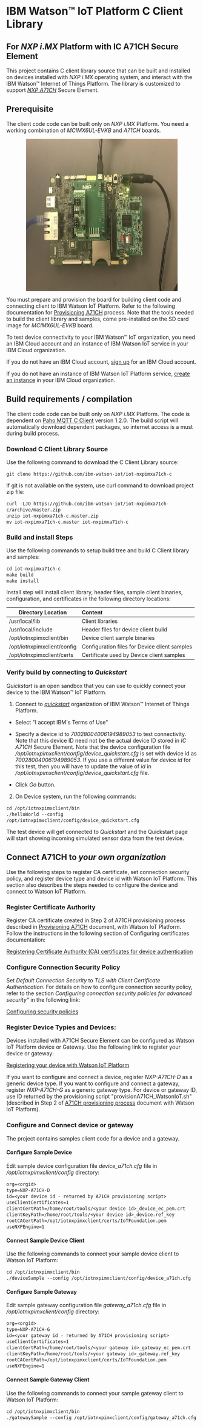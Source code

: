 # IBM Watson™ IoT Platform C Client Library 
## For _NXP i_._MX_ Platform with IC A71CH Secure Element

This project contains C client library source that can be built and installed on devices
installed with _NXP i_._MX_ operating system, and interact with  the IBM Watson™ Internet of 
Things Platform. The library is customized to support 
*[NXP A71CH](https://www.nxp.com/products/identification-and-security/authentication/plug-and-trust-the-fast-easy-way-to-deploy-secure-iot-connections:A71CH)* Secure Element.

## Prerequisite

The client code code can be built only on _NXP i_._MX_ Platform. You need a working 
combination of *MCIMX6UL-EVKB* and *A71CH* boards. 

<img src="images/nxpa71ch.jpg" alt="NXP MCIMX6UL-EVKB and A71CH Board" style="display:block;margin:auto;width:400px;height:400px;"/>

You must prepare and provision the board for building client code and connecting client 
to IBM Watson IoT Platform. Refer to the following documentation for 
[Provisioning A71CH](./provision_a71ch_for_watson_iot_demo.md) process.
Note that the tools needed to build the client library and samples, 
come pre-installed on the SD card image for *MCIMX6UL-EVKB* board.

To test device connectivity to your IBM Watson™ IoT organization, you need an
IBM Cloud account and an instance of IBM Watson IoT service in your IBM Cloud organization.

If you do not have an IBM Cloud account, [sign up](https://console.bluemix.net/registration/) for an IBM Cloud account.

If you do not have an instance of IBM Watson IoT Platform service, 
[create an instance](https://console.bluemix.net/catalog/services/internet-of-things-platform/)
in your IBM Cloud organization.

## Build requirements / compilation

The client code code can be built only on _NXP i_._MX_ Platform. The code is dependent on
[Paho MQTT C Client](http://www.eclipse.org/paho/clients/c/) version 1.2.0. The build
script will automatically download dependent packages, so internet access is a must
during build process.

### Download C Client Library Source

Use the following command to download the C Client Library source:

```
git clone https://github.com/ibm-watson-iot/iot-nxpimxa71ch-c
```

If git is not available on the system, use curl command to download project zip file:

```
curl -LJO https://github.com/ibm-watson-iot/iot-nxpimxa71ch-c/archive/master.zip
unzip iot-nxpimxa71ch-c.master.zip
mv iot-nxpimxa71ch-c.master iot-nxpimxa71ch-c
```

### Build and install Steps

Use the following commands to setup build tree and build C Client library and samples:

```
cd iot-nxpimxa71ch-c
make build
make install
```

Install step will install client library, header files, sample client binaries, configuration,
and certificates in the following directory locations:

| Directory Location | Content |
| ------------------ |:------- |
| /usr/local/lib | Client libraries |
| /usr/local/include | Header files for device client build |
| /opt/iotnxpimxclient/bin | Device client sample binaries |
| /opt/iotnxpimxclient/config | Configuration files for Device client samples |
| /opt/iotnxpimxclient/certs | Certificate used by Device client samples |

### Verify build by connecting to *Quickstart*

*Quickstart* is an open sandbox that you can use to quickly connect your device 
to the IBM Watson™ IoT Platform. 

1. Connect to *[quickstart](https://quickstart.internetofthings.ibmcloud.com/?cm_mc_uid=71367544061615028292336&cm_mc_sid_50200000=59540641520868549701#/)* organization of IBM Watson™ Internet of Things Platform.

* Select "I accept IBM's Terms of Use"
* Specify a device id to *70028004006194989053* to test connectivity. Note that this device ID 
need not be the actual device ID stored in *IC A71CH* Secure Element. Note that the device
configuration file */opt/iotnxpimxclient/config/device_quickstart.cfg* is set with device id
as *70028004006194989053*. If you use a different value for device *id* for this test, then you
will have to update the value of *id* in */opt/iotnxpimxclient/config/device_quickstart.cfg* file.

* Click *Go* button.

2. On Device system, run the following commands:

```
cd /opt/iotnxpimxclient/bin
./helloWorld --config /opt/iotnxpimxclient/config/device_quickstart.cfg
```
The test device will get connected to *Quickstart* and the Quickstart page will start showing
incoming simulated sensor data from the test device.


## Connect A71CH to *your own organization*

Use the following steps to register CA certificate, set connection security policy, and register
device type and device id with Watson IoT Platform. This section also describes the steps needed to
configure the device and connect to Watson IoT Platform.

### Register Certificate Authority

Register CA certificate created in Step 2 of A71CH provisioning process described in 
[Provisioning A71CH](./provision_a71ch_for_watson_iot_demo.md) document, with Watson IoT Platform.
Follow the instructions in the following section of Configuring certificates documentation:

[Registering Certificate Authority (CA) certificates for device authentication](https://console.bluemix.net/docs/services/IoT/reference/security/set_up_certificates.html#set_up_certificates)

### Configure Connection Security Policy

Set *Default Connection Security* to *TLS with Client Certificate Authentication*. For details on how to
configure connection security policy, refer to the section *Configuring connection security policies 
for advanced security"* in the following link:

[Configuring security policies](https://console.bluemix.net/docs/services/IoT/reference/security/set_up_policies.html#set_up_policies.md)

### Register Device Typies and Devices:

Devices installed with A71CH Secure Element can be configured as Watson IoT Platform device or Gateway.
Use the following link to register your device or gateway:

[Registering your device with Watson IoT Platform](https://console.bluemix.net/docs/services/IoT/iotplatform_task.html#iotplatform_task)

If you want to configure and connect a device, register *NXP-A71CH-D* as a generic device type.
If you want to configure and connect a gateway, register *NXP-A71CH-G* as a generic gateway type.
For device or gateway ID, use ID returned by the provisioning script "provisionA71CH_WatsonIoT.sh"
(described in Step 2 of 
[A71CH provisioning process](./provision_a71ch_for_watson_iot_demo.md) document with Watson IoT Platform).

### Configure and Connect device or gateway

The project contains samples client code for a device and a gateway.

#### Configure Sample Device

Edit sample device configuration file *device_a71ch.cfg* file in */opt/iotnxpimxclient/config* directory:

```
org=<orgid>
type=NXP-A71CH-D
id=<your device id - returned by A71CH provisioning script>
useClientCertificates=1
clientCertPath=/home/root/tools/<your device id>_device_ec_pem.crt
clientKeyPath=/home/root/tools/<your device id>_device.ref_key
rootCACertPath=/opt/iotnxpimxclient/certs/IoTFoundation.pem
useNXPEngine=1
```

#### Connect Sample Device Client

Use the following commands to connect your sample device client to Watson IoT Platform:

```
cd /opt/iotnxpimxclient/bin
./deviceSample --config /opt/iotnxpimxclient/config/device_a71ch.cfg
```

#### Configure Sample Gateway

Edit sample gateway configuration file *gateway_a71ch.cfg* file in */opt/iotnxpimxclient/config* directory:

```
org=<orgid>
type=NXP-A71CH-G
id=<your gateway id - returned by A71CH provisioning script>
useClientCertificates=1
clientCertPath=/home/root/tools/<your gateway id>_gateway_ec_pem.crt
clientKeyPath=/home/root/tools/<your gateway id>_gateway.ref_key
rootCACertPath=/opt/iotnxpimxclient/certs/IoTFoundation.pem
useNXPEngine=1
```

#### Connect Sample Gateway Client

Use the following commands to connect your sample gateway client to Watson IoT Platform:

```
cd /opt/iotnxpimxclient/bin
./gatewaySample --config /opt/iotnxpimxclient/config/gateway_a71ch.cfg
```


